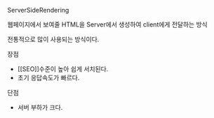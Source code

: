 
ServerSideRendering

 
웹페이지에서 보여줄 HTML을 Server에서 생성하여
client에게 전달하는 방식

전통적으로 많이 사용되는 방식이다.


장점

- [[SEO]]수준이 높아 쉽게 서치된다.
- 초기 응답속도가 빠르다.

단점

- 서버 부하가 크다.